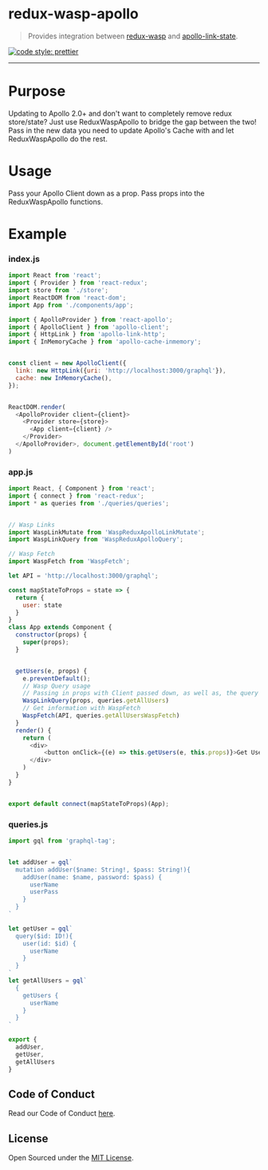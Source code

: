 # redux-wasp-apollo

> Provides integration between [redux-wasp](https://github.com/BlackWaspTech/redux-wasp) and [apollo-link-state](https://github.com/apollographql/apollo-link).

[![code style: prettier](https://img.shields.io/badge/code_style-prettier-ff69b4.svg?style=flat-square)](https://github.com/prettier/prettier)

---

# Purpose

Updating to Apollo 2.0+ and don't want to completely remove redux store/state? Just use ReduxWaspApollo to bridge the gap between the two! Pass in the new data you need to update Apollo's Cache with and let ReduxWaspApollo do the rest.

# Usage

Pass your Apollo Client down as a prop. Pass props into the ReduxWaspApollo functions.

# Example

### index.js

```js
import React from 'react';
import { Provider } from 'react-redux';
import store from './store';
import ReactDOM from 'react-dom';
import App from './components/app';

import { ApolloProvider } from 'react-apollo';
import { ApolloClient } from 'apollo-client';
import { HttpLink } from 'apollo-link-http';
import { InMemoryCache } from 'apollo-cache-inmemory';


const client = new ApolloClient({
  link: new HttpLink({uri: 'http://localhost:3000/graphql'}),
  cache: new InMemoryCache(),
});


ReactDOM.render(
  <ApolloProvider client={client}>
    <Provider store={store}>
      <App client={client} />
    </Provider>
  </ApolloProvider>, document.getElementById('root')
)
```

### app.js

```js
import React, { Component } from 'react';
import { connect } from 'react-redux';
import * as queries from './queries/queries';


// Wasp Links
import WaspLinkMutate from 'WaspReduxApolloLinkMutate';
import WaspLinkQuery from 'WaspReduxApolloQuery';

// Wasp Fetch
import WaspFetch from 'WaspFetch';

let API = 'http://localhost:3000/graphql';

const mapStateToProps = state => {
  return {
    user: state
  }
}
class App extends Component {
  constructor(props) {
    super(props);
  }


  getUsers(e, props) {
    e.preventDefault();
    // Wasp Query usage
    // Passing in props with Client passed down, as well as, the query to be used
    WaspLinkQuery(props, queries.getAllUsers)
    // Get information with WaspFetch
    WaspFetch(API, queries.getAllUsersWaspFetch)
  }
  render() {
    return (
      <div>
          <button onClick={(e) => this.getUsers(e, this.props)}>Get Users</button>
      </div>
    )
  }
}


export default connect(mapStateToProps)(App);
```

### queries.js
```js
import gql from 'graphql-tag';


let addUser = gql`
  mutation addUser($name: String!, $pass: String!){
    addUser(name: $name, password: $pass) {
      userName
      userPass
    }
  }
`

let getUser = gql`
  query($id: ID!){
    user(id: $id) {
      userName
    }
  }
`
let getAllUsers = gql`
  {
    getUsers {
      userName
    }
  }
`

export {
  addUser,
  getUser,
  getAllUsers
}
```

## Code of Conduct

Read our Code of Conduct [here](CODE-OF-CONDUCT.md).

## License

Open Sourced under the [MIT License](LICENSE).
